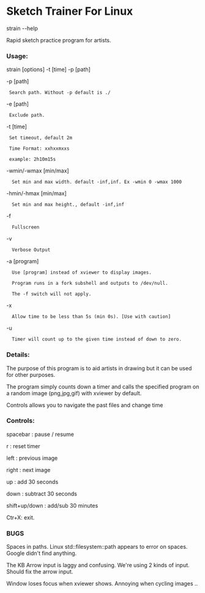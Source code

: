 # Sketch Trainer For Linux

strain --help

Rapid sketch practice program for artists.

### Usage:

 strain [options] -t [time] -p [path]

   -p [path]

     Search path. Without -p default is ./

   -e [path]

     Exclude path.

   -t [time]

     Set timeout, default 2m

     Time Format: xxhxxmxxs

     example: 2h10m15s

   -wmin/-wmax [min/max]

      Set min and max width. default -inf,inf. Ex -wmin 0 -wmax 1000

   -hmin/-hmax [min/max]

      Set min and max height., default -inf,inf

   -f

      Fullscreen

   -v

      Verbose Output

  -a [program]

      Use [program] instead of xviewer to display images.

      Program runs in a fork subshell and outputs to /dev/null.

      The -f switch will not apply.

  -x

      Allow time to be less than 5s (min 0s). [Use with caution]

  -u

      Timer will count up to the given time instead of down to zero.



### Details:

   The purpose of this program is to aid artists in drawing but it can be used for other purposes. 

   The program simply counts down a timer and calls the specified program on a random image (png,jpg,gif) with xviewer by default.
   
   Controls allows you to navigate the past files and change time

### Controls:

   spacebar : pause / resume

   r : reset timer

   left : previous image

   right : next image

   up : add 30 seconds

   down : subtract 30 seconds

   shift+up/down : add/sub 30 minutes

   Ctr+X:  exit.

### BUGS

   Spaces in paths. Linux std::filesystem::path appears to error on spaces. Google didn't find anything.

   The KB Arrow input is laggy and confusing. We're using 2 kinds of input. Should fix the arrow input.

   Window loses focus when xviewer shows. Annoying when cycling images ..